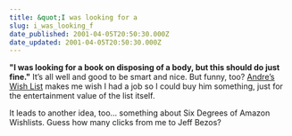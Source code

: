 ```yaml
---
title: &quot;I was looking for a
slug: i_was_looking_f
date_published: 2001-04-05T20:50:30.000Z
date_updated: 2001-04-05T20:50:30.000Z
---
```


**"I was looking for a book on disposing of a body, but this should do just fine."** It’s all well and good to be smart and nice. But funny, too? [Andre’s Wish List](http://www.amazon.com/exec/obidos/wishlist/278OE3EPKXB5M/107-7776270-4133356) makes me wish I had a job so I could buy him something, just for the entertainment value of the list itself.

It leads to another idea, too… something about Six Degrees of Amazon Wishlists. Guess how many clicks from me to Jeff Bezos?
